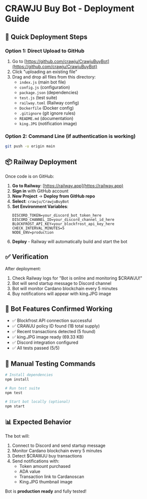 # CRAWJU Buy Bot - Deployment Guide

## 🚀 Quick Deployment Steps

### Option 1: Direct Upload to GitHub
1. Go to [https://github.com/crawju/CrawjuBuyBot](https://github.com/crawju/CrawjuBuyBot)
2. Click "uploading an existing file" 
3. Drag and drop all files from this directory:
   - `index.js` (main bot file)
   - `config.js` (configuration)
   - `package.json` (dependencies)
   - `test.js` (test suite)
   - `railway.toml` (Railway config)
   - `Dockerfile` (Docker config)
   - `.gitignore` (git ignore rules)
   - `README.md` (documentation)
   - `king.JPG` (notification image)

### Option 2: Command Line (if authentication is working)
```bash
git push -u origin main
```

## 📦 Railway Deployment

Once code is on GitHub:

1. **Go to Railway**: [https://railway.app](https://railway.app)
2. **Sign in** with GitHub account
3. **New Project** → **Deploy from GitHub repo**
4. **Select**: `crawju/CrawjuBuyBot`
5. **Set Environment Variables**:
   ```
   DISCORD_TOKEN=your_discord_bot_token_here
   DISCORD_CHANNEL_ID=your_discord_channel_id_here
   BLOCKFROST_API_KEY=your_blockfrost_api_key_here
   CHECK_INTERVAL_MINUTES=5
   NODE_ENV=production
   ```
6. **Deploy** - Railway will automatically build and start the bot

## ✅ Verification

After deployment:
1. Check Railway logs for "Bot is online and monitoring $CRAWJU!"
2. Bot will send startup message to Discord channel
3. Bot will monitor Cardano blockchain every 5 minutes
4. Buy notifications will appear with king.JPG image

## 🎯 Bot Features Confirmed Working

- ✅ Blockfrost API connection successful
- ✅ CRAWJU policy ID found (1B total supply)
- ✅ Recent transactions detected (5 found)
- ✅ king.JPG image ready (69.33 KB)
- ✅ Discord integration configured
- ✅ All tests passed (5/5)

## 🔧 Manual Testing Commands

```bash
# Install dependencies
npm install

# Run test suite
npm test

# Start bot locally (optional)
npm start
```

## 📊 Expected Behavior

The bot will:
1. Connect to Discord and send startup message
2. Monitor Cardano blockchain every 5 minutes
3. Detect $CRAWJU buy transactions
4. Send notifications with:
   - Token amount purchased
   - ADA value
   - Transaction link to Cardanoscan
   - King.JPG thumbnail image

Bot is **production ready** and fully tested!

